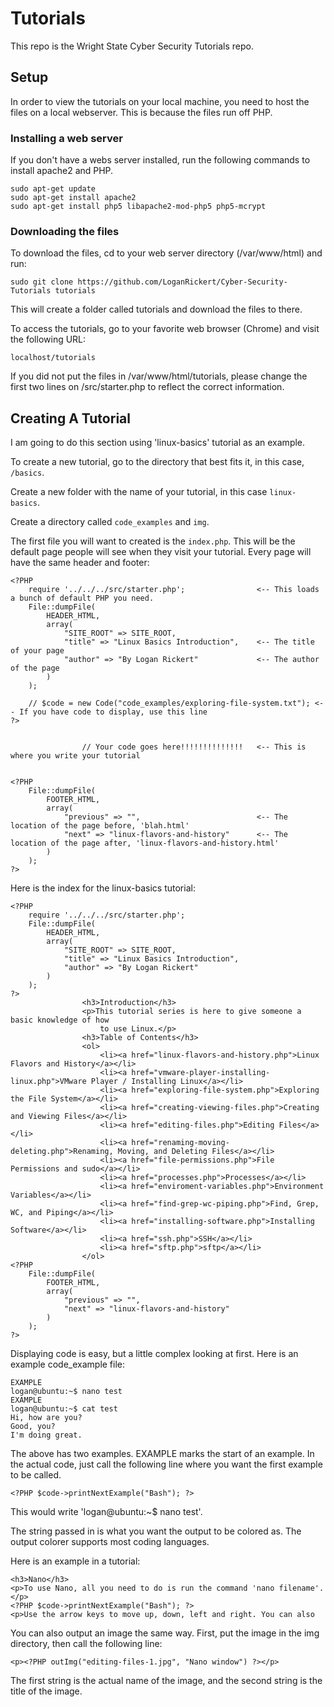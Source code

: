 # Tutorials

This repo is the Wright State Cyber Security Tutorials repo.

## Setup

In order to view the tutorials on your local machine, you need to host the 
files on a local webserver. This is because the files run off PHP.

### Installing a web server

If you don't have a webs server installed, run the following commands to install
apache2 and PHP.

```
sudo apt-get update
sudo apt-get install apache2
sudo apt-get install php5 libapache2-mod-php5 php5-mcrypt
```

### Downloading the files

To download the files, cd to your web server directory (/var/www/html) and run:

```
sudo git clone https://github.com/LoganRickert/Cyber-Security-Tutorials tutorials
```

This will create a folder called tutorials and download the files to there.

To access the tutorials, go to your favorite web browser (Chrome) and visit the
following URL:

```
localhost/tutorials
```

If you did not put the files in /var/www/html/tutorials, please change the first two lines
on /src/starter.php to reflect the correct information.

## Creating A Tutorial

I am going to do this section using 'linux-basics' tutorial as an example.

To create a new tutorial, go to the directory that best fits it, in this case, ```/basics```.

Create a new folder with the name of your tutorial, in this case ```linux-basics```.

Create a directory called ```code_examples``` and ```img```.

The first file you will want to created is the ```index.php```. This will be the default page
people will see when they visit your tutorial. Every page will have the same header and footer:

```
<?PHP
    require '../../../src/starter.php';                <-- This loads a bunch of default PHP you need.
    File::dumpFile(
        HEADER_HTML,
        array(
            "SITE_ROOT" => SITE_ROOT,               
            "title" => "Linux Basics Introduction",    <-- The title of your page
            "author" => "By Logan Rickert"             <-- The author of the page
    	)
    );

    // $code = new Code("code_examples/exploring-file-system.txt"); <-- If you have code to display, use this line
?>


                // Your code goes here!!!!!!!!!!!!!!   <-- This is where you write your tutorial


<?PHP
    File::dumpFile(
    	FOOTER_HTML,
    	array(
    		"previous" => "",                          <-- The location of the page before, 'blah.html'
    		"next" => "linux-flavors-and-history"      <-- The location of the page after, 'linux-flavors-and-history.html'
    	)
    );
?>
```

Here is the index for the linux-basics tutorial:

```
<?PHP
    require '../../../src/starter.php';
    File::dumpFile(
        HEADER_HTML,
        array(
            "SITE_ROOT" => SITE_ROOT,
            "title" => "Linux Basics Introduction",
            "author" => "By Logan Rickert"
    	)
    );
?>
                <h3>Introduction</h3>
                <p>This tutorial series is here to give someone a basic knowledge of how 
                	to use Linux.</p>
                <h3>Table of Contents</h3>
                <ol>
                	<li><a href="linux-flavors-and-history.php">Linux Flavors and History</a></li>
                	<li><a href="vmware-player-installing-linux.php">VMware Player / Installing Linux</a></li>
                	<li><a href="exploring-file-system.php">Exploring the File System</a></li>
                	<li><a href="creating-viewing-files.php">Creating and Viewing Files</a></li>
                	<li><a href="editing-files.php">Editing Files</a></li>
                	<li><a href="renaming-moving-deleting.php">Renaming, Moving, and Deleting Files</a></li>
                	<li><a href="file-permissions.php">File Permissions and sudo</a></li>
                	<li><a href="processes.php">Processes</a></li>
                	<li><a href="enviroment-variables.php">Environment Variables</a></li>
                	<li><a href="find-grep-wc-piping.php">Find, Grep, WC, and Piping</a></li>
                	<li><a href="installing-software.php">Installing Software</a></li>
                	<li><a href="ssh.php">SSH</a></li>
                	<li><a href="sftp.php">sftp</a></li>
                </ol>
<?PHP
    File::dumpFile(
    	FOOTER_HTML,
    	array(
    		"previous" => "",
    		"next" => "linux-flavors-and-history"
    	)
    );
?>
```

Displaying code is easy, but a little complex looking at first. Here is an example code_example file:

```
EXAMPLE
logan@ubuntu:~$ nano test
EXAMPLE
logan@ubuntu:~$ cat test
Hi, how are you?
Good, you?
I'm doing great.
```

The above has two examples. EXAMPLE marks the start of an example. In the actual code, just call
the following line where you want the first example to be called.

```
<?PHP $code->printNextExample("Bash"); ?>
```

This would write 'logan@ubuntu:~$ nano test'.

The string passed in is what you want the output to be colored as. The output colorer supports most coding
languages.

Here is an example in a tutorial:

```
<h3>Nano</h3>
<p>To use Nano, all you need to do is run the command 'nano filename'.</p>
<?PHP $code->printNextExample("Bash"); ?>
<p>Use the arrow keys to move up, down, left and right. You can also 
```

You can also output an image the same way. First, put the image in the img directory, then call the following line:

```
<p><?PHP outImg("editing-files-1.jpg", "Nano window") ?></p>
```

The first string is the actual name of the image, and the second string is the title of the image.
